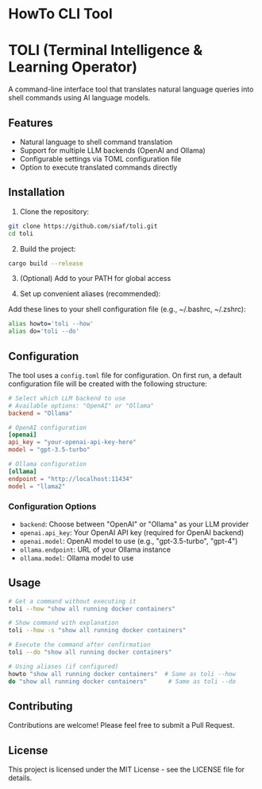 # HowTo CLI Tool

# TOLI (Terminal Intelligence & Learning Operator)

A command-line interface tool that translates natural language queries into shell commands using AI language models.

## Features

- Natural language to shell command translation
- Support for multiple LLM backends (OpenAI and Ollama)
- Configurable settings via TOML configuration file
- Option to execute translated commands directly

## Installation

1. Clone the repository:
```bash
git clone https://github.com/siaf/toli.git
cd toli
```

2. Build the project:
```bash
cargo build --release
```

3. (Optional) Add to your PATH for global access

4. Set up convenient aliases (recommended):

Add these lines to your shell configuration file (e.g., ~/.bashrc, ~/.zshrc):
```bash
alias howto='toli --how'
alias do='toli --do'
```

## Configuration

The tool uses a `config.toml` file for configuration. On first run, a default configuration file will be created with the following structure:

```toml
# Select which LLM backend to use
# Available options: "OpenAI" or "Ollama"
backend = "Ollama"

# OpenAI configuration
[openai]
api_key = "your-openai-api-key-here"
model = "gpt-3.5-turbo"

# Ollama configuration
[ollama]
endpoint = "http://localhost:11434"
model = "llama2"
```

### Configuration Options

- `backend`: Choose between "OpenAI" or "Ollama" as your LLM provider
- `openai.api_key`: Your OpenAI API key (required for OpenAI backend)
- `openai.model`: OpenAI model to use (e.g., "gpt-3.5-turbo", "gpt-4")
- `ollama.endpoint`: URL of your Ollama instance
- `ollama.model`: Ollama model to use

## Usage

```bash
# Get a command without executing it
toli --how "show all running docker containers"

# Show command with explanation
toli --how -s "show all running docker containers"

# Execute the command after confirmation
toli --do "show all running docker containers"

# Using aliases (if configured)
howto "show all running docker containers"  # Same as toli --how
do "show all running docker containers"      # Same as toli --do
```

## Contributing

Contributions are welcome! Please feel free to submit a Pull Request.

## License

This project is licensed under the MIT License - see the LICENSE file for details.